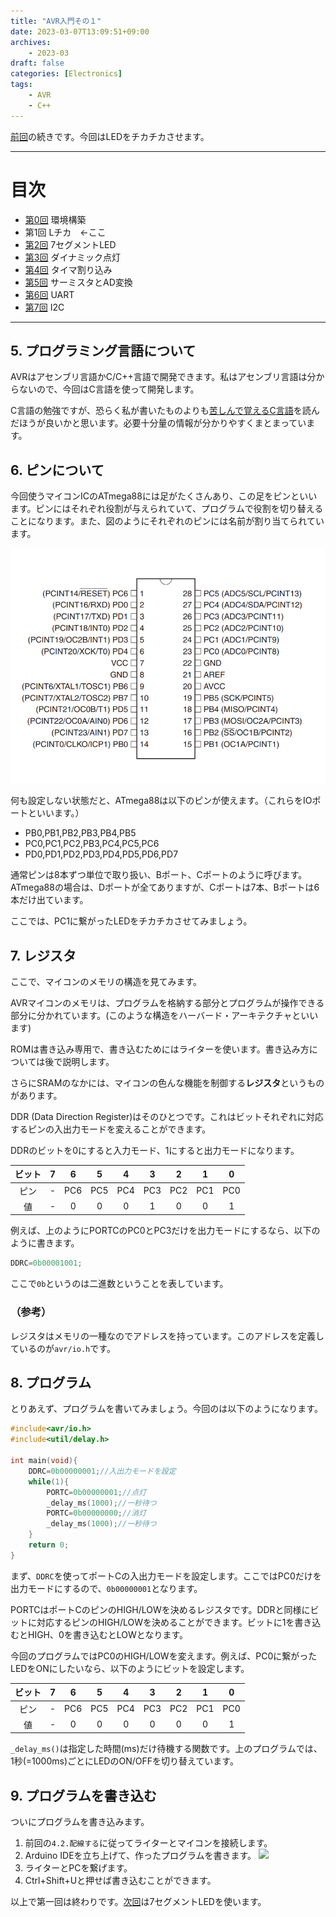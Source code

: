 ```yaml
---
title: "AVR入門その１"
date: 2023-03-07T13:09:51+09:00
archives:
    - 2023-03
draft: false
categories: [Electronics]
tags:
    - AVR
    - C++
---
```


[前回](../day0/)の続きです。今回はLEDをチカチカさせます。

---

# 目次

* [第0回](../day0/) 環境構築
* 第1回 Lチカ　←ここ
* [第2回](../day2/) 7セグメントLED
* [第3回](../day3/) ダイナミック点灯
* [第4回](../day4/) タイマ割り込み
* [第5回](../day5/) サーミスタとAD変換
* [第6回](../day6/) UART
* [第7回](../day7/) I2C


---
## 5. プログラミング言語について

AVRはアセンブリ言語かC/C++言語で開発できます。私はアセンブリ言語は分からないので、今回はC言語を使って開発します。

C言語の勉強ですが、恐らく私が書いたものよりも[苦しんで覚えるC言語](https://9cguide.appspot.com/)を読んだほうが良いかと思います。必要十分量の情報が分かりやすくまとまっています。

## 6. ピンについて

今回使うマイコンICのATmega88には足がたくさんあり、この足をピンといいます。ピンにはそれぞれ役割が与えられていて、プログラムで役割を切り替えることになります。また、図のようにそれぞれのピンには名前が割り当てられています。

![](img/fig1.png)

何も設定しない状態だと、ATmega88は以下のピンが使えます。（これらをIOポートといいます。）

- PB0,PB1,PB2,PB3,PB4,PB5
- PC0,PC1,PC2,PB3,PC4,PC5,PC6
- PD0,PD1,PD2,PD3,PD4,PD5,PD6,PD7

通常ピンは8本ずつ単位で取り扱い、Bポート、Cポートのように呼びます。ATmega88の場合は、Dポートが全てありますが、Cポートは7本、Bポートは6本だけ出ています。

ここでは、PC1に繋がったLEDをチカチカさせてみましょう。

## 7. レジスタ

ここで、マイコンのメモリの構造を見てみます。

AVRマイコンのメモリは、プログラムを格納する部分とプログラムが操作できる部分に分かれています。(このような構造をハーバード・アーキテクチャといいます)

ROMは書き込み専用で、書き込むためにはライターを使います。書き込み方については後で説明します。

さらにSRAMのなかには、マイコンの色んな機能を制御する**レジスタ**というものがあります。

DDR (Data Direction Register)はそのひとつです。これはビットそれぞれに対応するピンの入出力モードを変えることができます。

DDRのビットを0にすると入力モード、1にすると出力モードになります。

|ビット|7|6|5|4|3|2|1|0|
|:-:|:-:|:-:|:-:|:-:|:-:|:-:|:-:|:-:|
|ピン|-|PC6|PC5|PC4|PC3|PC2|PC1|PC0|
|値|-|0|0|0|1|0|0|1|

例えば、上のようにPORTCのPC0とPC3だけを出力モードにするなら、以下のように書きます。
```c
DDRC=0b00001001;
```
ここで`0b`というのは二進数ということを表しています。

### （参考）
レジスタはメモリの一種なのでアドレスを持っています。このアドレスを定義しているのが`avr/io.h`です。


## 8. プログラム

とりあえず、プログラムを書いてみましょう。今回のは以下のようになります。

```cpp
#include<avr/io.h>
#include<util/delay.h>

int main(void){
	DDRC=0b00000001;//入出力モードを設定
	while(1){
		PORTC=0b00000001;//点灯
		_delay_ms(1000);//一秒待つ
		PORTC=0b00000000;//消灯
		_delay_ms(1000);//一秒待つ
	}
	return 0;
}
```

まず、`DDRC`を使ってポートCの入出力モードを設定します。ここではPC0だけを出力モードにするので、`0b00000001`となります。

PORTCはポートCのピンのHIGH/LOWを決めるレジスタです。DDRと同様にビットに対応するピンのHIGH/LOWを決めることができます。ビットに1を書き込むとHIGH、0を書き込むとLOWとなります。

今回のプログラムではPC0のHIGH/LOWを変えます。例えば、PC0に繋がったLEDをONにしたいなら、以下のようにビットを設定します。

|ビット|7|6|5|4|3|2|1|0|
|:-:|:-:|:-:|:-:|:-:|:-:|:-:|:-:|:-:|
|ピン|-|PC6|PC5|PC4|PC3|PC2|PC1|PC0|
|値|-|0|0|0|0|0|0|1|


```_delay_ms()```は指定した時間(ms)だけ待機する関数です。上のプログラムでは、1秒(=1000ms)ごとにLEDのON/OFFを切り替えています。

## 9. プログラムを書き込む

ついにプログラムを書き込みます。

1. 前回の`4.2.配線する`に従ってライターとマイコンを接続します。
1. Arduino IDEを立ち上げて、作ったプログラムを書きます。
![](img/fig2.png)
1. ライターとPCを繋げます。
1. Ctrl+Shift+Uと押せば書き込むことができます。


以上で第一回は終わりです。[次回](../day2/)は7セグメントLEDを使います。